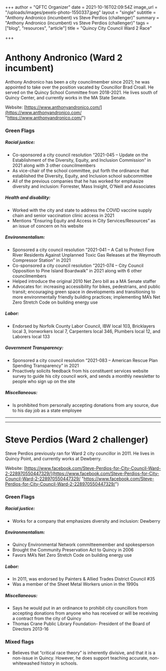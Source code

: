 +++
author = "QFTC Organizer"
date = 2021-10-16T02:09:54Z
image_url = "/uploads/images/pexels-photo-1550337.jpeg"
layout = "single"
subtitle = "Anthony Andronico (incumbent) vs Steve Perdios (challenger)"
summary = "Anthony Andronico (incumbent) vs Steve Perdios (challenger)"
tags = ["blog", "resources", "article"]
title = "Quincy City Council Ward 2 Race"

+++
# **Anthony Andronico (Ward 2 incumbent)**

Anthony Andronico has been a city councilmember since 2021; he was appointed to take over the position vacated by Councillor Brad Croall. He served on the Quincy School Committee from 2018-2021. He lives south of Quincy Center, and currently works in the MA State Senate.

Website: [https://www.anthonyandronico.com/](https://www.anthonyandronico.com/ "https://www.anthonyandronico.com/")

### **Green Flags**

##### Racial justice:

* Co-sponsored a city council resolution “2021-045 – Update on the Establishment of the Diversity, Equity, and Inclusion Commission” in 2021 along with 3 other councilmembers
* As vice-chair of the school committee, put forth the ordinance that established the Diversity, Equity, and Inclusion school subcommittee
* All of the previous companies that he has worked for emphasize diversity and inclusion: Forrester, Mass Insight, O'Neill and Associates

##### Health and disability:

* Worked with the city and state to address the COVID vaccine supply chain and senior vaccination clinic access in 2021
* Mentions “Ensuring Equity and Access in City Services/Resources” as an issue of concern on his website

##### Environmentalism:

* Sponsored a city council resolution “2021-041 – A Call to Protect Fore River Residents Against Unplanned Toxic Gas Releases at the Weymouth Compressor Station” in 2021
* Co-sponsored a city council resolution “2021-074 – City Council Opposition to Pine Island Boardwalk” in 2021 along with 6 other councilmembers
* Helped introduce the original 2010 Net Zero bill as a MA Senate staffer
* Advocates for: increasing accessibility for bikes, pedestrians, and public transit; encouraging green space in developments and transitioning to more environmentally friendly building practices; implementing MA’s Net Zero Stretch Code on building energy use

##### Labor:

* Endorsed by Norfolk County Labor Council, IBW local 103, Bricklayers local 3, Ironworkers local 7, Carpenters local 346, Plumbers local 12, and Laborers local 133

##### Government Transparency:

* Sponsored a city council resolution “2021-083 – American Rescue Plan Spending Transparency” in 2021
* Proactively solicits feedback from his constituent services website survey to guide his city council work, and sends a monthly newsletter to people who sign up on the site

##### Miscellaneous:

* Is prohibited from personally accepting donations from any source, due to his day job as a state employee

***

***

# **Steve Perdios (Ward 2 challenger)**

Steve Perdios previously ran for Ward 2 city councillor in 2011. He lives in Quincy Point, and currently works at Dewberry.

Website: [https://www.facebook.com/Steve-Perdios-for-City-Council-Ward-2-228970550447329/](https://www.facebook.com/Steve-Perdios-for-City-Council-Ward-2-228970550447329/ "https://www.facebook.com/Steve-Perdios-for-City-Council-Ward-2-228970550447329/")

### **Green Flags**

##### Racial justice:

* Works for a company that emphasizes diversity and inclusion: Dewberry

##### Environmentalism:

* Quincy Environmental Network committeemember and spokesperson
* Brought the Community Preservation Act to Quincy in 2006
* Favors MA’s Net Zero Stretch Code on building energy use

##### Labor:

* In 2011, was endorsed by Painters & Allied Trades District Council #35
* Was a member of the Sheet Metal Workers union in the 1990s

##### Miscellaneous:

* Says he would put in an ordinance to prohibit city councillors from accepting donations from anyone who has received or will be receiving a contract from the city of Quincy
* Thomas Crane Public Library Foundation- President of the Board of Directors 2013-16

### Mixed flags

* Believes that “critical race theory” is inherently divisive, and that it is a non-issue in Quincy. However, he does support teaching accurate, non-whitewashed history in schools.